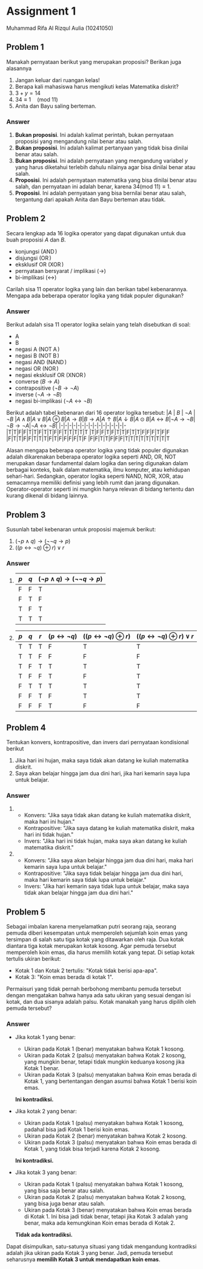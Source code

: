 # Assignment 1

Muhammad Rifa Al Rizqul Aulia (10241050)

## Problem 1
Manakah pernyataan berikut yang merupakan proposisi?
Berikan juga alasannya
1. Jangan keluar dari ruangan kelas!
2. Berapa kali mahasiswa harus mengikuti kelas Matematika
  diskrit?
3. $3 + y = 14$ 
4. $34 \equiv 1 \quad (\text{mod } 11)$
5. Anita dan Bayu saling berteman.

### Answer
1. **Bukan proposisi**. Ini adalah kalimat perintah, bukan pernyataan proposisi yang mengandung nilai benar atau salah.
2. **Bukan proposisi**. Ini adalah kalimat pertanyaan yang tidak bisa dinilai benar atau salah.
3. **Bukan proposisi**. Ini adalah pernyataan yang mengandung variabel *y* yang harus diketahui terlebih dahulu nilainya agar bisa dinilai benar atau salah.
4. **Proposisi**. Ini adalah pernyataan matematika yang bisa dinilai benar atau salah, dan pernyataan ini adalah benar, karena $34 (\text{mod }11) \equiv 1$.
5. **Proposisi**. Ini adalah pernyataan yang bisa bernilai benar atau salah, tergantung dari apakah Anita dan Bayu berteman atau tidak.

## Problem 2
Secara lengkap ada 16 logika operator yang dapat digunakan untuk dua buah
proposisi $A$ dan $B$.
- konjungsi ($\operatorname{AND}$)
- disjungsi ($\operatorname{OR}$)
- eksklusif OR ($\operatorname{XOR}$)
- pernyataan bersyarat / implikasi ($\rightarrow$)
- bi-implikasi ($\leftrightarrow$)

Carilah sisa 11 operator logika yang lain dan berikan tabel kebenarannya. Mengapa ada beberapa operator logika yang tidak 
populer digunakan?

### Answer
Berikut adalah sisa 11 operator logika selain yang telah disebutkan di soal:
- $\operatorname{A}$
- $\operatorname{B}$
- negasi A ($\operatorname{NOT \; A}$)
- negasi B ($\operatorname{NOT \; B}$)
- negasi AND ($\operatorname{NAND}$)
- negasi OR ($\operatorname{NOR}$)
- negasi eksklusif OR ($\operatorname{XNOR}$)
- converse ($B \rightarrow A$)
- contrapositive ($\neg B \rightarrow \neg A$)
- inverse ($\neg A \rightarrow \neg B$)
- negasi bi-implikasi ($\neg A \leftrightarrow \neg B$)

Berikut adalah tabel kebenaran dari 16 operator logika tersebut:
|$A$ | $B$ | $\neg A$  | $\neg B$ |$A \wedge B$|$A\vee B$|$A\oplus B$|$A\rightarrow B$|$B\rightarrow A$|$A\uparrow B$|$A\downarrow B$|$A\odot B$|$A\leftrightarrow B$|$\neg A \rightarrow \neg B$|$\neg B \rightarrow \neg A$|$\neg A \leftrightarrow \neg B$|
|-|-|-|-|-|-|-|-|-|-|-|-|-|-|-|-
|T|T|F|F|T|T|F|T|T|F|F|T|T|T|T|T
|T|F|F|T|F|T|T|F|T|T|F|F|F|T|F|F
|F|T|T|F|F|T|T|T|F|T|F|F|F|F|T|F
|F|F|T|T|F|F|F|T|T|T|T|T|T|T|T|T

Alasan mengapa beberapa operator logika yang tidak populer digunakan adalah dikarenakan beberapa operator logika seperti AND, OR, NOT merupakan dasar fundamental dalam logika dan sering digunakan dalam berbagai konteks, baik dalam matematika, ilmu komputer, atau kehidupan sehari-hari. Sedangkan, operator logika seperti NAND, NOR, XOR, atau semacamnya memiliki definisi yang lebih rumit dan jarang digunakan. Operator-operator seperti ini mungkin hanya relevan di bidang tertentu dan kurang dikenal di bidang lainnya.

## Problem 3
Susunlah tabel kebenaran untuk proposisi majemuk berikut:
1. $(\neg p \wedge q) \rightarrow (\neg \neg q \rightarrow p)$
2. $((p \leftrightarrow \neg q) \oplus r) \vee r$

### Answer
1. |$p$|$q$|$(\neg p \wedge q) \rightarrow (\neg \neg q \rightarrow p)$|
    |-|-|-|
    |F|F|T
    |F|T|F
    |T|F|T
    |T|T|T
2. |$p$|$q$|$r$|$(p \leftrightarrow \neg q)$|$((p \leftrightarrow \neg q)\oplus r)$|$((p \leftrightarrow \neg q)\oplus r)\vee r$|
    |-|-|-|-|-|-
    |T|T|T|F|T|T
    |T|T|F|F|F|F
    |T|F|T|T|T|T
    |T|F|F|T|F|T
    |F|T|T|T|T|T
    |F|F|T|F|T|T
    |F|F|F|T|F|F

## Problem 4
Tentukan konvers, kontrapositive, dan invers dari
pernyataan kondisional berikut
1. Jika hari ini hujan, maka saya tidak akan datang ke
   kuliah matematika diskrit.
2. Saya akan belajar hingga jam dua dini hari, jika
   hari kemarin saya lupa untuk belajar.

### Answer
1. - Konvers: "Jika saya tidak akan datang ke kuliah matematika diskrit, maka hari ini hujan."
    - Kontrapositive: "Jika saya datang ke kuliah matematika diskrit, maka hari ini tidak hujan."
    - Invers: "Jika hari ini tidak hujan, maka saya akan datang ke kuliah matematika diskrit."
2. - Konvers: "Jika saya akan belajar hingga jam dua dini hari, maka hari kemarin saya lupa untuk belajar."
    - Kontrapositive: "Jika saya tidak belajar hingga jam dua dini hari, maka hari kemarin saya tidak lupa untuk belajar."
    - Invers: "Jika hari kemarin saya tidak lupa untuk belajar, maka saya tidak akan belajar hingga jam dua dini hari."

## Problem 5
Sebagai imbalan karena menyelamatkan putri seorang
raja, seorang pemuda diberi kesempatan untuk
memperoleh sejumlah koin emas yang tersimpan
di salah satu tiga kotak yang ditawarkan oleh raja.
Dua kotak diantara tiga kotak merupakan kotak kosong.
Agar pemuda tersebut memperoleh koin emas, dia harus memilih
kotak yang tepat. Di setiap kotak tertulis ukiran berikut:
- Kotak 1 dan Kotak 2 tertulis: "Kotak tidak berisi apa-apa".
- Kotak 3: "Koin emas berada di kotak 1".  

Permaisuri yang tidak pernah berbohong membantu pemuda 
tersebut dengan mengatakan bahwa hanya ada satu ukiran
yang sesuai dengan isi kotak, dan dua sisanya adalah palsu.
Kotak manakah yang harus dipilih oleh pemuda tersebut?

### Answer
- Jika kotak 1 yang benar:
    - Ukiran pada Kotak 1 (benar) menyatakan bahwa Kotak 1 kosong.
    - Ukiran pada Kotak 2 (palsu) menyatakan bahwa Kotak 2 kosong, yang mungkin benar, tetapi tidak mungkin keduanya kosong jika Kotak 1 benar.
    - Ukiran pada Kotak 3 (palsu) menyatakan bahwa Koin emas berada di Kotak 1, yang bertentangan dengan asumsi bahwa Kotak 1 berisi koin emas.

    **Ini kontradiksi.**
- Jika kotak 2 yang benar:
    - Ukiran pada Kotak 1 (palsu) menyatakan bahwa Kotak 1 kosong, padahal bisa jadi Kotak 1 berisi koin emas.
    - Ukiran pada Kotak 2 (benar) menyatakan bahwa Kotak 2 kosong.
    - Ukiran pada Kotak 3 (palsu) menyatakan bahwa Koin emas berada di Kotak 1, yang tidak bisa terjadi karena Kotak 2 kosong.

    **Ini kontradiksi.**
- Jika kotak 3 yang benar:
    - Ukiran pada Kotak 1 (palsu) menyatakan bahwa Kotak 1 kosong, yang bisa saja benar atau salah.
    - Ukiran pada Kotak 2 (palsu) menyatakan bahwa Kotak 2 kosong, yang bisa juga benar atau salah.
    - Ukiran pada Kotak 3 (benar) menyatakan bahwa Koin emas berada di Kotak 1. Ini bisa jadi tidak benar, tetapi jika Kotak 3 adalah yang benar, maka ada kemungkinan Koin emas berada di Kotak 2.

    **Tidak ada kontradiksi.**

Dapat disimpulkan, satu-satunya situasi yang tidak mengandung kontradiksi adalah jika ukiran pada Kotak 3 yang benar. Jadi, pemuda tersebut seharusnya **memilih Kotak 3 untuk mendapatkan koin emas**.